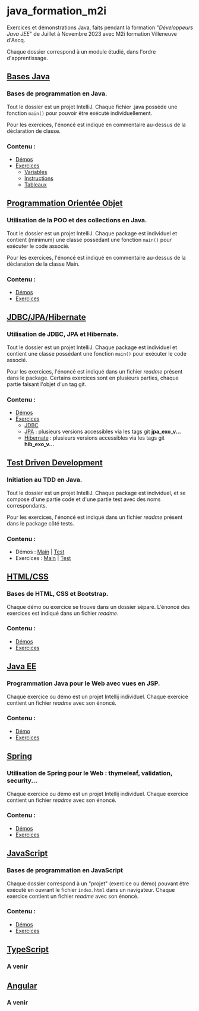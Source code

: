 # java_formation_m2i

Exercices et démonstrations Java, faits pendant la formation "*Développeurs Java JEE*" de Juillet à Novembre 2023 avec M2i formation Villeneuve d'Ascq.

Chaque dossier correspond à un module étudié, dans l'ordre d'apprentissage.


## [Bases Java](/java_base/)
### Bases de programmation en Java.

Tout le dossier est un projet IntelliJ.
Chaque fichier .java possède une fonction `main()` pour pouvoir être exécuté individuellement.

Pour les exercices, l'énoncé est indiqué en commentaire au-dessus de la déclaration de classe.

### Contenu :
- [Démos](/java_base/src/demos/)
- [Exercices](/java_base/src/exos/)
    - [Variables](/java_base/src/exos/variables/)
    - [Instructions](/java_base/src/exos/instructions/)
    - [Tableaux](/java_base/src/exos/tableaux/)

## [Programmation Orientée Objet](/java_poo/src/main/java/org/example/)
### Utilisation de la POO et des collections en Java.

Tout le dossier est un projet IntelliJ.
Chaque package est individuel et contient (minimum) une classe possédant une fonction `main()` pour exécuter le code associé.

Pour les exercices, l'énoncé est indiqué en commentaire au-dessus de la déclaration de la classe Main.

### Contenu :
- [Démos](/java_poo/src/main/java/org/example/demos/)
- [Exercices](/java_poo/src/main/java/org/example/exos/)

## [JDBC/JPA/Hibernate](/java_jdbc/src/main/java/org/example/)
### Utilisation de JDBC, JPA et Hibernate.

Tout le dossier est un projet IntelliJ.
Chaque package est individuel et contient une classe possédant une fonction `main()` pour exécuter le code associé.

Pour les exercices, l'énoncé est indiqué dans un fichier *readme* présent dans le package. Certains exercices sont en plusieurs parties, chaque partie faisant l'objet d'un tag git.

### Contenu :
- [Démos](/java_jdbc/src/main/java/org/example/demos/)
- [Exercices](/java_jdbc/src/main/java/org/example/exos/)
    - [JDBC](/java_jdbc/src/main/java/org/example/exos/jdbc)
    - [JPA](/java_jdbc/src/main/java/org/example/exos/jpa) : plusieurs versions accessibles via les tags git **jpa_exo_v...**
    - [Hibernate](java_jdbc/src/main/java/org/example/exos/hibernate/) : plusieurs versions accessibles via les tags git **hib_exo_v...**

## [Test Driven Development](/java_tdd/src/test/java/org/example/)
### Initiation au TDD en Java.

Tout le dossier est un projet IntelliJ.
Chaque package est individuel, et se compose d'une partie code et d'une partie test avec des noms correspondants.

Pour les exercices, l'énoncé est indiqué dans un fichier *readme* présent dans le package côté tests.

### Contenu :
- Démos : [Main](/java_tdd/src/main/java/org/example/demo/) | [Test](/java_tdd/src/test/java/org/example/demo/)
- Exercices : [Main](/java_tdd/src/main/java/org/example/exo/) | [Test](/java_tdd/src/test/java/org/example/exo/)

## [HTML/CSS](/html_css/)
### Bases de HTML, CSS et Bootstrap.

Chaque démo ou exercice se trouve dans un dossier séparé.
L'énoncé des exercices est indiqué dans un fichier *readme*.

### Contenu :
- [Démos](/html_css/demo/)
- [Exercices](/html_css/exos/)

## [Java EE](/java_ee/)
### Programmation Java pour le Web avec vues en JSP.

Chaque exercice ou démo est un projet Intellij individuel.
Chaque exercice contient un fichier *readme* avec son énoncé.

### Contenu :
- [Démo](/java_ee/demo/src/main/java/com/example/demo/)
- [Exercices](/java_ee/exos/)

## [Spring](/java_spring/)
### Utilisation de Spring pour le Web : thymeleaf, validation, security...

Chaque exercice ou démo est un projet Intellij individuel.
Chaque exercice contient un fichier *readme* avec son énoncé.

### Contenu :
- [Démos](/java_spring/demos/)
- [Exercices](/java_spring/exos/)

## [JavaScript](/js_bases/)
### Bases de programmation en JavaScript

Chaque dossier correspond à un "projet" (exercice ou démo) pouvant être exécuté en ouvrant le fichier `index.html` dans un navigateur.
Chaque exercice contient un fichier *readme* avec son énoncé.

### Contenu :
- [Démos](/js_javascript/demos/)
- [Exercices](/js_javascript/exos/)

## [TypeScript](/js_typescript/)
### A venir

## [Angular](/js_angular/)
### A venir

